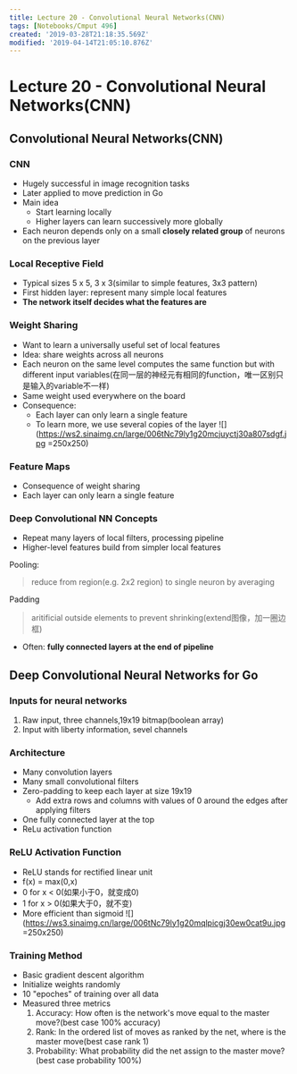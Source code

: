 ```yaml
---
title: Lecture 20 - Convolutional Neural Networks(CNN)
tags: [Notebooks/Cmput 496]
created: '2019-03-28T21:18:35.569Z'
modified: '2019-04-14T21:05:10.876Z'
---
```


# Lecture 20 - Convolutional Neural Networks(CNN)
## Convolutional Neural Networks(CNN)
### CNN 
  * Hugely successful in image recognition tasks
  * Later applied to move prediction in Go
  * Main idea
    * Start learning locally
    * Higher layers can learn successively more globally
  * Each neuron depends only on a small **closely related group** of neurons on the previous layer
### Local Receptive Field
  * Typical sizes 5 x 5, 3 x 3(similar to simple features, 3x3 pattern)
  * First hidden layer: represent many simple local features
  * **The network itself decides what the features are**

### Weight Sharing
  * Want to learn a universally useful set of local features
  * Idea: share weights across all neurons
  * Each neuron on the same level computes the same function but with different input variables(在同一层的神经元有相同的function，唯一区别只是输入的variable不一样)
  * Same weight used everywhere on the board
  * Consequence:
    * Each layer can only learn a single feature
    * To learn more, we use several copies of the layer
  ![](https://ws2.sinaimg.cn/large/006tNc79ly1g20mcjuyctj30a807sdgf.jpg =250x250)

### Feature Maps
  * Consequence of weight sharing
  * Each layer can only learn a single feature

### Deep Convolutional NN Concepts
  * Repeat many layers of local filters, processing pipeline
  * Higher-level features build from simpler local features

Pooling:
> reduce from region(e.g. 2x2 region) to single neuron by averaging

Padding
> aritificial outside elements to prevent shrinking(extend图像，加一圈边框)

  * Often: **fully connected layers at the end of pipeline**

## Deep Convolutional Neural Networks for Go
### Inputs for neural networks
  1. Raw input, three channels,19x19 bitmap(boolean array)
  2. Input with liberty information, sevel channels

### Architecture
  * Many convolution layers
  * Many small convolutional filters
  * Zero-padding to keep each layer at size 19x19
    * Add extra rows and columns with values of 0 around the edges after applying filters
  * One fully connected layer at the top
  * ReLu activation function

### ReLU Activation Function
  * ReLU stands for rectified linear unit
  * f(x) = max(0,x)
  * 0 for x < 0(如果小于0，就变成0)
  * 1 for x > 0(如果大于0，就不变)
  * More efficient than sigmoid
  ![](https://ws3.sinaimg.cn/large/006tNc79ly1g20mqlpicgj30ew0cat9u.jpg =250x250)

### Training Method
  * Basic gradient descent algorithm
  * Initialize weights randomly
  * 10 "epoches" of training over all data
  * Measured three metrics
    1. Accuracy: How often is the network's move equal to the master move?(best case 100% accuracy)
    2. Rank: In the ordered list of moves as ranked by the net, where is the master move(best case rank 1)
    3. Probability: What probability did the net assign to the master move?(best case probability 100%)


